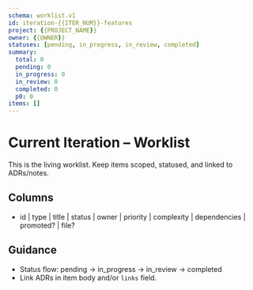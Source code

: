 ```yaml
---
schema: worklist.v1
id: iteration-{{ITER_NUM}}-features
project: {{PROJECT_NAME}}
owner: {{OWNER}}
statuses: [pending, in_progress, in_review, completed]
summary:
  total: 0
  pending: 0
  in_progress: 0
  in_review: 0
  completed: 0
  p0: 0
items: []
---
```


# Current Iteration – Worklist

This is the living worklist. Keep items scoped, statused, and linked to ADRs/notes.

## Columns
- id | type | title | status | owner | priority | complexity | dependencies | promoted? | file?

## Guidance
- Status flow: pending → in_progress → in_review → completed
- Link ADRs in item body and/or `links` field.

